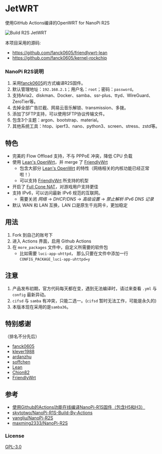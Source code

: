 # JetWRT

使用GitHub Actions编译的OpenWRT for NanoPi R2S

![Build R2S JetWRT](https://github.com/KaneGreen/NewJetWRT/workflows/Build%20R2S%20JetWRT/badge.svg?branch=JetWRT&event=push)

本项目采用的源码: 
* https://github.com/fanck0605/friendlywrt-lean
* https://github.com/fanck0605/kernel-rockchip

### NanoPi R2S说明
1. 采用[fanck0605](https://github.com/fanck0605/nanopi-r2s)的方式编译R2S固件。
2. 默认管理地址：`192.168.2.1`；用户名：`root`；密码：`password`。
3. 支持Aria2、diskman、Docker、samba、ssr-plus、ttyd、WireGuard、ZeroTier等。
4. 去掉全部广告拦截、网易云音乐解锁、transmission、多拨。
5. 添加了SFTP支持，可以使用SFTP协议传输文件。
6. 包含3个主题：argon、bootstrap、material。
7. 其他系统工具：htop、iperf3、nano、python3、screen、stress、zstd等。

## 特色
* 完美的 Flow Offload 支持，不与 PPPoE 冲突，降低 CPU 负载
* 使用 [Lean's OpenWrt]，并 merge 了 [FriendlyWrt]
    - 包含大部分 [Lean's OpenWrt] 的特性（网络相关的内核功能已经正常啦！）
    - 可以支持 [FriendlyWrt] 所支持的机型
* 开启了 [Full Cone NAT](https://github.com/Chion82/netfilter-full-cone-nat)，对游戏用户支持更佳
* 支持 IPv6，可以访问最新 IPv6 规范的互联网。
    - 需要关闭 *网络* -> *DHCP/DNS* -> *高级设置* -> *禁止解析 IPv6 DNS 记录*
* 默认 WAN 和 LAN 互换，LAN 口是原生千兆网卡，更加稳定

## 用法
1. Fork 到自己的账号下
2. 进入 Actions 界面，启用 Github Actions
3. 在 `more_packages` 文件中，自定义所需要的软件包
    - 比如需要 `luci-app-uhttpd`， 那么只要在文件中添加一行 `CONFIG_PACKAGE_luci-app-uhttpd=y`

## 注意
1. 产品发布初期，官方代码每天都在变，遇到无法编译时，请过来查看 `.yml` 与 `config` 最新异动。
2. `cifsd` 与 `samba` 有冲突，只能二选一。(`cifsd` 暂时无法工作，可能是永久的)
3. 本版本现在采用的是`samba36`。

## 特别感谢
（排名不分先后）
* [fanck0605](https://github.com/fanck0605/nanopi-r2s)
* [klever1988](https://github.com/klever1988/nanopi-openwrt)
* [ardanzhu](https://github.com/ardanzhu/Opwrt_Actions)
* [soffchen](https://github.com/soffchen/NanoPi-R2S)
* [Lean](https://github.com/coolsnowwolf/lede)
* [Chion82](https://github.com/Chion82/netfilter-full-cone-nat)
* [FriendlyWrt]

## 参考
* [使用Github的Actions功能在线编译NanoPi-R1S固件（包含H5和H3）](https://totoro.site/index.php/archives/70/)
* [skytotwo/NanoPi-R1S-Build-By-Actions](https://github.com/skytotwo/NanoPi-R1S-Build-By-Actions)
* [yangliu/NanoPi-R2S](https://github.com/yangliu/NanoPi-R2S)
* [maxming2333/NanoPi-R2S](https://github.com/maxming2333/NanoPi-R2S)

### License
[GPL-3.0](./LICENSE)

[Lean's OpenWrt]: https://github.com/coolsnowwolf/lede
[FriendlyWrt]: https://github.com/friendlyarm/friendlywrt
